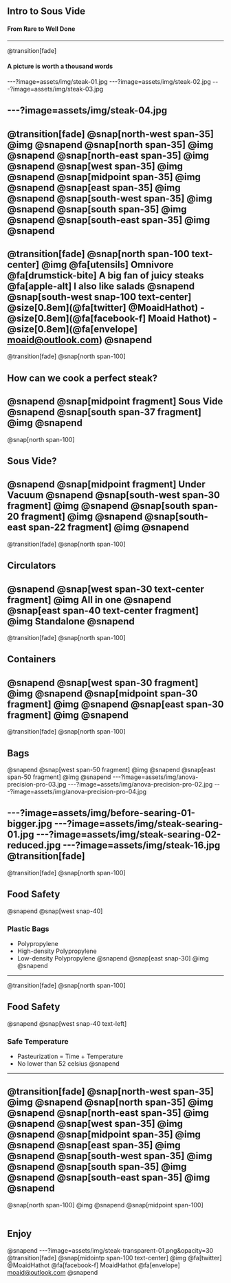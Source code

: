 ## Intro to Sous Vide
#### From Rare to Well Done
---
@transition[fade]
#### A picture is worth a thousand words
---?image=assets/img/steak-01.jpg
---?image=assets/img/steak-02.jpg
---?image=assets/img/steak-03.jpg
<!-- ---?image=assets/img/steak-10.jpg -->
<!-- ---?image=assets/img/steak-05.jpg -->
<!-- ---?image=assets/img/steak-06.jpg -->

<!-- ---?image=assets/img/steak-07.jpg -->
<!-- ---?image=assets/img/steak-08.jpg -->

<!-- ---?image=assets/img/steak-09.jpg -->
---?image=assets/img/steak-04.jpg
---
@transition[fade]
@snap[north-west span-35]
@img[](assets/img/steak-01.jpg)
@snapend
@snap[north span-35]
@img[](assets/img/steak-02.jpg)
@snapend
@snap[north-east span-35]
@img[](assets/img/steak-03.jpg)
@snapend
@snap[west span-35]
@img[](assets/img/steak-10.jpg)
@snapend
@snap[midpoint span-35]
@img[](assets/img/steak-07.jpg)
@snapend
@snap[east span-35]
@img[](assets/img/steak-08.jpg)
@snapend
@snap[south-west span-35]
@img[](assets/img/steak-09.jpg)
@snapend
@snap[south span-35]
@img[](assets/img/steak-04.jpg)
@snapend
@snap[south-east span-35]
@img[](assets/img/steak-06.jpg)
@snapend
---
@transition[fade]
@snap[north span-100 text-center]
@img[](assets/img/Me.jpg)
@fa[utensils] Omnivore
@fa[drumstick-bite] A big fan of juicy steaks
@fa[apple-alt] I also like salads
@snapend
@snap[south-west snap-100 text-center]
@size[0.8em](@fa[twitter] @MoaidHathot) - @size[0.8em](@fa[facebook-f] Moaid Hathot) - @size[0.8em](@fa[envelope] moaid@outlook.com)
@snapend
---
@transition[fade]
@snap[north span-100]
## How can we cook a perfect steak?
@snapend
@snap[midpoint fragment]
Sous Vide
@snapend
@snap[south span-37 fragment]
@img[](assets/img/sous-vide-04.jpg)
@snapend
---
@snap[north span-100]
## Sous Vide? 
@snapend
@snap[midpoint fragment]
Under Vacuum
@snapend
@snap[south-west span-30 fragment]
@img[](assets/img/steak-vacuum-sealed-01.jpg)
@snapend
@snap[south span-20 fragment]
@img[](assets/img/anova-precision-nano-01.jpg)
@snapend
@snap[south-east span-22 fragment]
@img[](assets/img/container-01.jpg)
@snapend
---
@transition[fade]
@snap[north span-100]
## Circulators
@snapend
@snap[west span-30 text-center fragment]
@img[](assets/img/Sous-Vide-Supreme_01.jpg)
All in one
@snapend
@snap[east span-40 text-center fragment]
@img[](assets/img/ChefSteps-Joule-vs-Anova-Precision-Cooker.jpg)
Standalone
@snapend
---
@transition[fade]
@snap[north span-100]
## Containers
@snapend
@snap[west span-30 fragment]
@img[](assets/img/container-01.jpg)
@snapend
@snap[midpoint span-30 fragment]
@img[](assets/img/container-02.jpg)
@snapend
@snap[east span-30 fragment]
@img[](assets/img/container-03.jpg)
@snapend
---
@transition[fade]
@snap[north span-100]
## Bags
@snapend
@snap[west span-50 fragment]
@img[](assets/img/vacuum-01.png)
@snapend
@snap[east span-50 fragment]
@img[](assets/img/ziplock-02.png)
@snapend
---?image=assets/img/anova-precision-pro-03.jpg
---?image=assets/img/anova-precision-pro-02.jpg
---?image=assets/img/anova-precision-pro-04.jpg
<!-- ---?image=assets/img/before-searing-02-reduced.jpg -->
---?image=assets/img/before-searing-01-bigger.jpg
---?image=assets/img/steak-searing-01.jpg
---?image=assets/img/steak-searing-02-reduced.jpg
---?image=assets/img/steak-16.jpg
@transition[fade]
---
@transition[fade]
@snap[north span-100]
## Food Safety
@snapend
@snap[west snap-40]
### Plastic Bags
- Polypropylene
- High-density Polypropylene
- Low-density Polypropylene
@snapend
@snap[east snap-30]
@img[](assets/img/ziplock-02.png)
@snapend
---
@transition[fade]
@snap[north span-100]
## Food Safety
@snapend
@snap[west snap-40 text-left]
### Safe Temperature
- Pasteurization = Time + Temperature
- No lower than 52 celsius
@snapend
---
@transition[fade]
@snap[north-west span-35]
@img[](assets/img/steak-01.jpg)
@snapend
@snap[north span-35]
@img[](assets/img/steak-02.jpg)
@snapend
@snap[north-east span-35]
@img[](assets/img/steak-03.jpg)
@snapend
@snap[west span-35]
@img[](assets/img/steak-10.jpg)
@snapend
@snap[midpoint span-35]
@img[](assets/img/steak-07.jpg)
@snapend
@snap[east span-35]
@img[](assets/img/steak-08.jpg)
@snapend
@snap[south-west span-35]
@img[](assets/img/steak-09.jpg)
@snapend
@snap[south span-35]
@img[](assets/img/steak-04.jpg)
@snapend
@snap[south-east span-35]
@img[](assets/img/steak-06.jpg)
@snapend
---
@snap[north span-100]
@img[](assets/img/steak-transparent-01.png)
@snapend
@snap[midpoint span-100]
<br><br>
## Enjoy
@snapend
---?image=assets/img/steak-transparent-01.png&opacity=30
@transition[fade]
@snap[midointp span-100 text-center]
@img[](assets/img/Me.jpg)
@fa[twitter] @MoaidHathot
@fa[facebook-f] MoaidHathot
@fa[envelope] moaid@outlook.com
@snapend